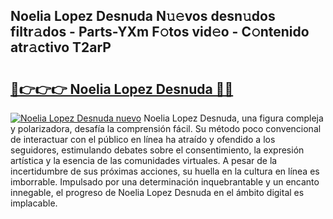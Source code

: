 ## Noelia Lopez Desnuda N𝚞𝚎vos desn𝚞dos filtr𝚊dos - Parts-YXm F𝚘tos vid𝚎o - C𝚘ntenido atr𝚊ctivo T2arP

# <h2><a href="http://mb6cp20.tromn.icu/?c=Noelia+Lopez+Desnuda">🔗👉👉👉 Noelia Lopez Desnuda 🔗🔗</a></h2>

[![Noelia Lopez Desnuda nuevo](https://i.imgur.com/pEAQMta.gif)](http://mb6cp20.tromn.icu/?c=Noelia+Lopez+Desnuda)
Noelia Lopez Desnuda, una figura compleja y polarizadora, desafía la comprensión fácil. Su método poco convencional de interactuar con el público en línea ha atraído y ofendido a los seguidores, estimulando debates sobre el consentimiento, la expresión artística y la esencia de las comunidades virtuales. A pesar de la incertidumbre de sus próximas acciones, su huella en la cultura en línea es imborrable. Impulsado por una determinación inquebrantable y un encanto innegable, el progreso de Noelia Lopez Desnuda en el ámbito digital es implacable.

